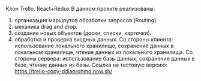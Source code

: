 Клон Trello.
React+Redux
В данном проекте реализованы:
1) организация маршрутов обработки запросов (Routing).
2) механика drag and drop.
3) создание новых объектов (доски, списки, карточки).
4) обработка и проверка входных данных.
Со стороны клиента: использование локального хранилище, сохранение данных в локальном хранилище, чтение данных из локального хранилища.
Со стороны сервера: использование базы данных, сохранение данных в базе, чтение данных из базы.
Ссылка на тестовую версию:
https://trello-copy-ddiaorohmd.now.sh/
